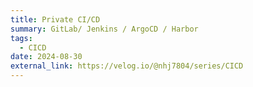 ```yaml
---
title: Private CI/CD 
summary: GitLab/ Jenkins / ArgoCD / Harbor
tags:
  - CICD
date: 2024-08-30
external_link: https://velog.io/@nhj7804/series/CICD
---
```

